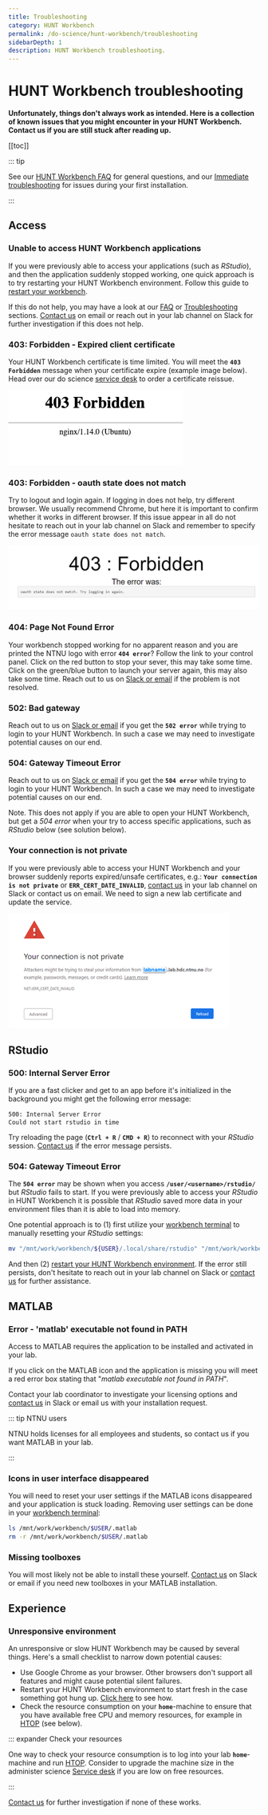 ```yaml
---
title: Troubleshooting
category: HUNT Workbench
permalink: /do-science/hunt-workbench/troubleshooting
sidebarDepth: 1
description: HUNT Workbench troubleshooting.
---
```


# HUNT Workbench troubleshooting

**Unfortunately, things don't always work as intended. Here is a collection of known issues that you might encounter in your HUNT Workbench. Contact us if you are still stuck after reading up.**

[[toc]]

::: tip

See our [HUNT Workbench FAQ](/do-science/hunt-workbench/faq/) for general questions, and our [Immediate troubleshooting](/do-science/hunt-workbench/installation/#immediate-troubleshooting) for issues during your first installation. 

:::


## Access

### Unable to access HUNT Workbench applications

If you were previously able to access your applications (such as _RStudio_), and then the application suddenly stopped working, one quick approach is to try restarting your HUNT Workbench environment. Follow this guide to [restart your workbench](/do-science/hunt-workbench/faq/#how-can-i-restart-my-workbench-environment). 

If this do not help, you may have a look at our [FAQ](/do-science/hunt-workbench/faq/) or [Troubleshooting](/do-science/hunt-workbench/troubleshooting/) sections.  [Contact us](/contact) on email or reach out in your lab channel on Slack for further investigation if this does not help.


### 403: Forbidden - Expired client certificate

Your HUNT Workbench certificate is time limited. You will meet the **`403 Forbidden`** message when your certificate expire (example image below). Head over our do science [service desk](/do-science/service-desk#hunt-workbench-reissue) to order a certificate reissue.

![expired_certificate.png](./images/expired_certificate.png)

### 403: Forbidden - oauth state does not match

Try to logout and login again. If logging in does not help, try different browser. We usually recommend Chrome, but here it is important to confirm whether it works in different browser. If this issue appear in all do not hesitate to reach out in your lab channel on Slack and remember to specify the error message `oauth state does not match`.

![oauth_state_does_not_match.png](./images/oauth_state_does_not_match.png)

### 404: Page Not Found Error

Your workbench stopped working for no apparent reason and you are printed the NTNU logo with error **`404 error`**? Follow the link to your control panel. Click on the red button to stop your sever, this may take some time. Click on the green/blue button to launch your server again, this may also take some time. Reach out to us on [Slack or email](/contact) if the problem is not resolved.

### 502: Bad gateway

Reach out to us on [Slack or email](/contact) if you get the **`502 error`** while trying to login to your HUNT Workbench. In such a case we may need to investigate potential causes on our end.

### 504: Gateway Timeout Error

Reach out to us on [Slack or email](/contact) if you get the **`504 error`** while trying to login to your HUNT Workbench. In such a case we may need to investigate potential causes on our end.

Note. This does not apply if you are able to open your HUNT Workbench, but get a _504 error_ when your try to access specific applications, such as _RStudio_ below (see solution below).

### Your connection is not private

If you were previously able to access your HUNT Workbench and your browser suddenly reports expired/unsafe certificates, e.g.: **`Your connection is not private`** or **`ERR_CERT_DATE_INVALID`**, [contact us](/contact) in your lab channel on Slack or contact us on email. We need to sign a new lab certificate and update the service.

![expired_server_cert.png](./images/expired_server_cert.png)

## RStudio

### 500: Internal Server Error

If you are a fast clicker and get to an app before it's initialized in the background you might get the following error message:

```
500: Internal Server Error
Could not start rstudio in time
```

Try reloading the page (**`Ctrl + R`** / **`CMD + R`**) to reconnect with your _RStudio_ session. [Contact us](/contact) if the error message persists.

### 504: Gateway Timeout Error

The **`504 error`** may be shown when you access **`/user/<username>/rstudio/`** but _RStudio_ fails to start. If you were previously able to access your _RStudio_ in HUNT Workbench it is possible that _RStudio_ saved more data in your environment files than it is able to load into memory. 

One potential approach is to (1) first utilize your [workbench terminal](/do-science/hunt-workbench/faq/#terminal) to manually resetting your _RStudio_ settings:

```bash
mv "/mnt/work/workbench/${USER}/.local/share/rstudio" "/mnt/work/workbench/${USER}/.local/share/rstudio-$(date +%Y-%m-%d)"
```

And then (2) [restart your HUNT Workbench environment](/do-science/hunt-workbench/faq/#how-can-i-restart-my-workbench-environment-and-start-from-scratch). If the error still persists, don't hesitate to reach out in your lab channel on Slack or [contact us](/contact) for further assistance.

## MATLAB

### Error - 'matlab' executable not found in PATH

Access to MATLAB requires the application to be installed and activated in your lab.

If you click on the MATLAB icon and the application is missing you will meet a red error box stating that "_matlab executable not found in PATH_". 

Contact your lab coordinator to investigate your licensing options and [contact us](/contact) in Slack or email us with your installation request.

::: tip NTNU users

NTNU holds licenses for all employees and students, so contact us if you want MATLAB in your lab.

:::

### Icons in user interface disappeared

You will need to reset your user settings if the MATLAB icons disappeared and your application is stuck loading. Removing user settings can be done in your [workbench terminal](/do-science/hunt-workbench/faq/#terminal):


<!-- [matlab icons missing](./images/matlab_icons_missing.png) -->


```bash
ls /mnt/work/workbench/$USER/.matlab
rm -r /mnt/work/workbench/$USER/.matlab
```

### Missing toolboxes

You will most likely not be able to install these yourself. [Contact us](/contact) on Slack or email if you need new toolboxes in your MATLAB installation.



## Experience

### Unresponsive environment

An unresponsive or slow HUNT Workbench may be caused by several things. Here's a small checklist to narrow down potential causes:

- Use Google Chrome as your browser. Other browsers don't support all features and might cause potential silent failures.
- Restart your HUNT Workbench environment to start fresh in the case something got hung up. [Click here](/do-science/hunt-workbench/faq/#how-can-i-restart-my-workbench-environment) to see how.
- Check the resource consumption on your **`home`**-machine to ensure that you have available free CPU and memory resources, for example in [HTOP](/do-science/tools/technical/htop/) (see below).

::: expander Check your resources

One way to check your resource consumption is to log into your lab **`home`**-machine and run [HTOP](/do-science/tools/technical/htop/). Consider to upgrade the machine size in the administer science [Service desk](/administer-science/service-desk/lab-orders/#update-cpu-machine-size) if you are low on free resources.

:::

[Contact us](/contact) for further investigation if none of these works.


